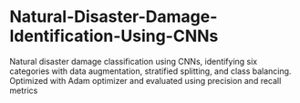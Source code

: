 # Natural-Disaster-Damage-Identification-Using-CNNs
Natural disaster damage classification using CNNs, identifying six categories with data augmentation, stratified splitting, and class balancing. Optimized with Adam optimizer and evaluated using precision and recall metrics

